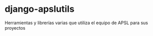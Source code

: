 django-apslutils
================

Herramientas y librerías varias que utiliza el equipo de APSL para sus proyectos
